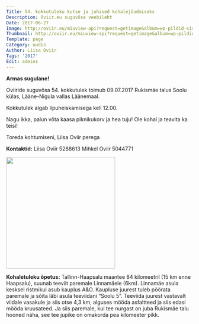 ```yaml
---
Title: 54. kokkutuleku kutse ja juhised kohalejõudmiseks
Description: Oviir.eu suguvõsa veebileht
Date: 2017-06-27
Image: http://oviir.eu/miuview-api?request=getimage&album=wp-pildid-sisusse&item=2017-06-27-54-kokkutuleku-kutse.jpg&size=600&mode=longest
Thumbnail: http://oviir.eu/miuview-api?request=getimage&album=wp-pildid-sisusse&item=2017-06-27-54-kokkutuleku-kutse.jpg&size=600&mode=square
Template: page
Category: uudis
Author: Liisa Oviir
Tags: '2017'
Edit: admins
---
```


<strong>Armas sugulane!</strong>

Oviiride suguvõsa 54. kokkutulek toimub 09.07.2017
Rukismäe talus Soolu külas,
Lääne-Nigula vallas Läänemaal.

Kokkutulek algab lipuheiskamisega kell 12.00.

Nagu ikka, palun võta kaasa piknikukorv ja hea tuju!
Ole kohal ja teavita ka teisi!

Toreda kohtumiseni,
Liisa Oviir perega


<strong>Kontaktid:</strong>
Liisa Oviir 5288613
Mihkel Oviir 5044771


<a href="http://oviir.eu/materjalid/2017/06/road.jpg"><img src="http://oviir.eu/materjalid/2017/06/road-294x300.jpg" alt="" width="294" height="300" class="alignleft size-medium wp-image-893" /></a>


<strong>Kohaletuleku õpetus:</strong>
Tallinn-Haapsalu maantee 84 kilomeetril (15 km enne Haapsalu), suunab teeviit paremale Linnamäele (6km). Linnamäe asula kesksel ristmikul asub kauplus A&O. Kaupluse juurest tuleb pöörata paremale ja sõita läbi asula teeviidani “Soolu 5”. Teeviida juurest vastavalt viidale vasakule ja siis otse 4,3 km, alguses mööda asfaltteed ja siis edasi mööda kruusateed. Ja siis paremale, kui tee nurgast on juba Rukismäe talu hooned näha, see tee jupike on omakorda pea kilomeeter pikk.
